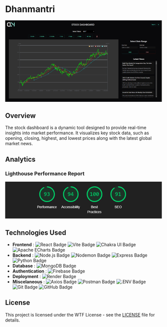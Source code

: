 ﻿# Dhanmantri

![Dashboard](Dashboard.png)

## Overview

The stock dashboard is a dynamic tool designed to provide real-time insights into market performance. It visualizes key stock data, such as opening, closing, highest, and lowest prices along with the latest global market news.

## Analytics

### Lighthouse Performance Report

![Lighthouse Performance](Analytics.png)

## Technologies Used

- **Frontend** :
![React Badge](https://img.shields.io/badge/React-61DAFB?logo=react&logoColor=000&style=plastic)
![Vite Badge](https://img.shields.io/badge/Vite-646CFF?logo=vite&logoColor=fff&style=plastic)
![Chakra UI Badge](https://img.shields.io/badge/Chakra%20UI-319795?logo=chakraui&logoColor=fff&style=plastic)
![Apache ECharts Badge](https://img.shields.io/badge/Apache%20ECharts-AA344D?logo=apacheecharts&logoColor=fff&style=plastic)
- **Backend** :
![Node.js Badge](https://img.shields.io/badge/Node.js-5FA04E?logo=nodedotjs&logoColor=fff&style=plastic)
![Nodemon Badge](https://img.shields.io/badge/Nodemon-76D04B?logo=nodemon&logoColor=fff&style=plastic)
![Express Badge](https://img.shields.io/badge/Express-000?logo=express&logoColor=fff&style=plastic)
![Python Badge](https://img.shields.io/badge/Python-3776AB?logo=python&logoColor=fff&style=plastic)
- **Database** : 
 ![MongoDB Badge](https://img.shields.io/badge/MongoDB-47A248?logo=mongodb&logoColor=fff&style=plastic)
- **Authentication** :
  ![Firebase Badge](https://img.shields.io/badge/Firebase-DD2C00?logo=firebase&logoColor=fff&style=plastic)
- **Deployment** :
![Render Badge](https://img.shields.io/badge/Render-000?logo=render&logoColor=fff&style=plastic)
- **Miscelaneous** :
![Axios Badge](https://img.shields.io/badge/Axios-5A29E4?logo=axios&logoColor=fff&style=plastic)
![Postman Badge](https://img.shields.io/badge/Postman-FF6C37?logo=postman&logoColor=fff&style=plastic)
![.ENV Badge](https://img.shields.io/badge/.ENV-ECD53F?logo=dotenv&logoColor=000&style=plastic)
![Git Badge](https://img.shields.io/badge/Git-F05032?logo=git&logoColor=fff&style=plastic)
![GitHub Badge](https://img.shields.io/badge/GitHub-181717?logo=github&logoColor=fff&style=plastic)

## License

This project is licensed under the WTF License - see the [LICENSE](LICENSE.md) file for details.
